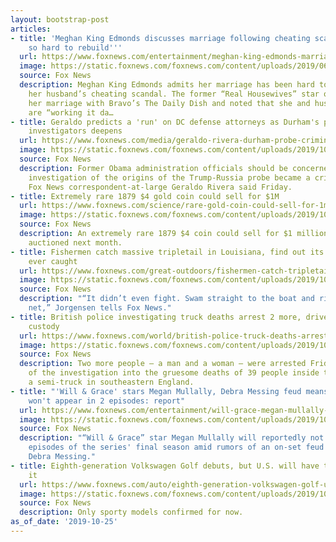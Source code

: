 ```yaml
---
layout: bootstrap-post
articles:
- title: 'Meghan King Edmonds discusses marriage following cheating scandal: ''It''s
    so hard to rebuild'''
  url: https://www.foxnews.com/entertainment/meghan-king-edmonds-marriage-cheating-scandal-update
  image: https://static.foxnews.com/foxnews.com/content/uploads/2019/06/meghan-king-edmonds-jim-instagram-display.jpg
  source: Fox News
  description: Meghan King Edmonds admits her marriage has been hard to rebuild following
    her husband’s cheating scandal. The former “Real Housewives” star opened up about
    her marriage with Bravo’s The Daily Dish and noted that she and husband Jim Edmonds
    are “working it da…
- title: Geraldo predicts a 'run' on DC defense attorneys as Durham's probe of Trump-Russia
    investigators deepens
  url: https://www.foxnews.com/media/geraldo-rivera-durham-probe-criminal-trump-russia
  image: https://static.foxnews.com/foxnews.com/content/uploads/2019/10/geraldo.jpg
  source: Fox News
  description: Former Obama administration officials should be concerned after the
    investigation of the origins of the Trump-Russia probe became a criminal matter,
    Fox News correspondent-at-large Geraldo Rivera said Friday.
- title: Extremely rare 1879 $4 gold coin could sell for $1M
  url: https://www.foxnews.com/science/rare-gold-coin-could-sell-for-1m
  image: https://static.foxnews.com/foxnews.com/content/uploads/2019/10/StellaCoinFrontSplit.jpg
  source: Fox News
  description: An extremely rare 1879 $4 coin could sell for $1 million when it is
    auctioned next month.
- title: Fishermen catch massive tripletail in Louisiana, find out its 4th largest
    ever caught
  url: https://www.foxnews.com/great-outdoors/fishermen-catch-tripletail-louisiana
  image: https://static.foxnews.com/foxnews.com/content/uploads/2019/10/TripleTailBlackTipH12.jpg
  source: Fox News
  description: "“It didn’t even fight. Swam straight to the boat and right into the
    net,” Jorgensen tells Fox News."
- title: British police investigating truck deaths arrest 2 more, driver still in
    custody
  url: https://www.foxnews.com/world/british-police-truck-deaths-arrests
  image: https://static.foxnews.com/foxnews.com/content/uploads/2019/10/AP19296544893918.jpg
  source: Fox News
  description: Two more people – a man and a woman – were arrested Friday as part
    of the investigation into the gruesome deaths of 39 people inside the back of
    a semi-truck in southeastern England.
- title: "'Will & Grace' stars Megan Mullally, Debra Messing feud means Karen actress
    won't appear in 2 episodes: report"
  url: https://www.foxnews.com/entertainment/will-grace-megan-mullally-debra-messing-feud-wont-appear-2-episodes
  image: https://static.foxnews.com/foxnews.com/content/uploads/2019/10/MullallyMessing1.jpg
  source: Fox News
  description: "“Will & Grace” star Megan Mullally will reportedly not appear in several
    episodes of the series' final season amid rumors of an on-set feud with co-star,
    Debra Messing."
- title: Eighth-generation Volkswagen Golf debuts, but U.S. will have to wait for
    it
  url: https://www.foxnews.com/auto/eighth-generation-volkswagen-golf-u-s
  image: https://static.foxnews.com/foxnews.com/content/uploads/2019/10/golf7.jpg
  source: Fox News
  description: Only sporty models confirmed for now.
as_of_date: '2019-10-25'
---
```


